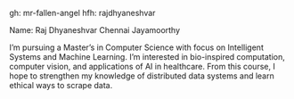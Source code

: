 gh: mr-fallen-angel
hfh: rajdhyaneshvar

Name: Raj Dhyaneshvar Chennai Jayamoorthy

I’m pursuing a Master’s in Computer Science with focus on Intelligent Systems and Machine Learning. 
I’m interested in bio-inspired computation, computer vision, and applications of AI in healthcare. 
From this course, I hope to strengthen my knowledge of distributed data systems and learn ethical ways to scrape data.
